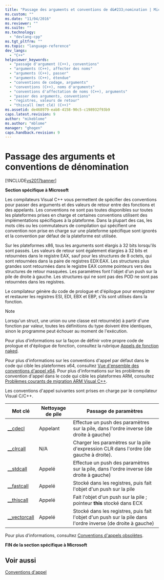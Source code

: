 ```yaml
---
title: "Passage des arguments et conventions de d&#233;nomination | Microsoft Docs"
ms.custom: ""
ms.date: "11/04/2016"
ms.reviewer: ""
ms.suite: ""
ms.technology: 
  - "devlang-cpp"
ms.tgt_pltfrm: ""
ms.topic: "language-reference"
dev_langs: 
  - "C++"
helpviewer_keywords: 
  - "passage d'argument (C++), conventions"
  - "arguments (C++), affecter des noms"
  - "arguments (C++), passer"
  - "arguments (C++), étendue"
  - "conventions de codage, arguments"
  - "conventions (C++), noms d'arguments"
  - "conventions d'affectation de noms (C++), arguments"
  - "passer des arguments, conventions"
  - "registres, valeurs de retour"
  - "thiscall (mot clé) (C++)"
ms.assetid: de468979-eab8-4158-90c5-c198932f93b9
caps.latest.revision: 9
author: "mikeblome"
ms.author: "mblome"
manager: "ghogen"
caps.handback.revision: 9
---
```

# Passage des arguments et conventions de d&#233;nomination
[!INCLUDE[vs2017banner](../assembler/inline/includes/vs2017banner.md)]

**Section spécifique à Microsoft**  
  
 Les compilateurs Visual C\+\+ vous permettent de spécifier des conventions pour passer des arguments et des valeurs de retour entre des fonctions et des appelants.  Les conventions ne sont pas toutes disponibles sur toutes les plateformes prises en charge et certaines conventions utilisent des implémentations spécifiques à la plateforme.  Dans la plupart des cas, les mots clés ou les commutateurs de compilation qui spécifient une convention non prise en charge sur une plateforme spécifique sont ignorés et la convention par défaut de la plateforme est utilisée.  
  
 Sur les plateformes x86, tous les arguments sont élargis à 32 bits lorsqu'ils sont passés.  Les valeurs de retour sont également élargies à 32 bits et retournées dans le registre EAX, sauf pour les structures de 8 octets, qui sont retournées dans la paire de registres EDX:EAX.  Les structures plus grandes sont retournées dans le registre EAX comme pointeurs vers des structures de retour masquées.  Les paramètres font l'objet d'un push sur la pile de droite à gauche.  Les structures qui ne sont pas des POD ne sont pas retournées dans les registres.  
  
 Le compilateur génère du code de prologue et d'épilogue pour enregistrer et restaurer les registres ESI, EDI, EBX et EBP, s'ils sont utilisés dans la fonction.  
  
> [!NOTE]
>  Lorsqu'un struct, une union ou une classe est retourné\(e\) à partir d'une fonction par valeur, toutes les définitions du type doivent être identiques, sinon le programme peut échouer au moment de l'exécution.  
  
 Pour plus d'informations sur la façon de définir votre propre code de prologue et d'épilogue de fonction, consultez la rubrique [Appels de fonction naked](../cpp/naked-function-calls.md).  
  
 Pour plus d'informations sur les conventions d'appel par défaut dans le code qui cible les plateformes x64, consultez [Vue d'ensemble des conventions d'appel x64](../build/overview-of-x64-calling-conventions.md).  Pour plus d'informations sur les problèmes de convention d'appel dans le code qui cible les plateformes ARM, consultez [Problèmes courants de migration ARM Visual C\+\+](../build/common-visual-cpp-arm-migration-issues.md).  
  
 Les conventions d'appel suivantes sont prises en charge par le compilateur Visual C\/C\+\+.  
  
|Mot clé|Nettoyage de pile|Passage de paramètres|  
|-------------|-----------------------|---------------------------|  
|[\_\_cdecl](../cpp/cdecl.md)|Appelant|Effectue un push des paramètres sur la pile, dans l'ordre inverse \(de droite à gauche\)|  
|[\_\_clrcall](../cpp/clrcall.md)|N\/A|Charger les paramètres sur la pile d'expression CLR dans l'ordre \(de gauche à droite\).|  
|[\_\_stdcall](../cpp/stdcall.md)|Appelé|Effectue un push des paramètres sur la pile, dans l'ordre inverse \(de droite à gauche\)|  
|[\_\_fastcall](../cpp/fastcall.md)|Appelé|Stocké dans les registres, puis fait l'objet d'un push sur la pile|  
|[\_\_thiscall](../cpp/thiscall.md)|Appelé|Fait l'objet d'un push sur la pile ; pointeur **this** stocké dans ECX|  
|[\_\_vectorcall](../cpp/vectorcall.md)|Appelé|Stocké dans les registres, puis fait l'objet d'un push sur la pile dans l'ordre inverse \(de droite à gauche\)|  
  
 Pour plus d'informations, consultez [Conventions d'appels obsolètes](../cpp/obsolete-calling-conventions.md).  
  
 **FIN de la section spécifique à Microsoft**  
  
## Voir aussi  
 [Conventions d'appel](../cpp/calling-conventions.md)